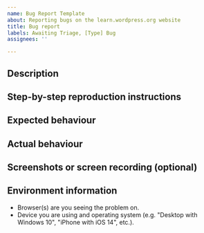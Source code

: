 ```yaml
---
name: Bug Report Template
about: Reporting bugs on the learn.wordpress.org website
title: Bug report
labels: Awaiting Triage, [Type] Bug
assignees: ''

---
```

<!--
Please fill out ALL required sections. Bug reports with missing information will be closed.

Before submitting a bug report please check if the bug has already been reported by searching https://github.com/WordPress/gutenberg/issues.

-->

## Description
<!-- Please write a brief description of the bug. -->

## Step-by-step reproduction instructions
<!--
Please list the steps needed to reproduce the bug. For example:
1. Go to '...'
2. Click on '...'
3. Scroll down to '...'
-->

## Expected behaviour
<!-- Please describe what you expected to happen. -->

## Actual behaviour
<!-- Please describe what actually happened. -->

## Screenshots or screen recording (optional)
<!--
If possible, please upload a screenshot or screen recording which demonstrates
the bug. 
-->

## Environment information
- Browser(s) are you seeing the problem on.
- Device you are using and operating system (e.g. "Desktop with Windows 10", "iPhone with iOS 14", etc.).
